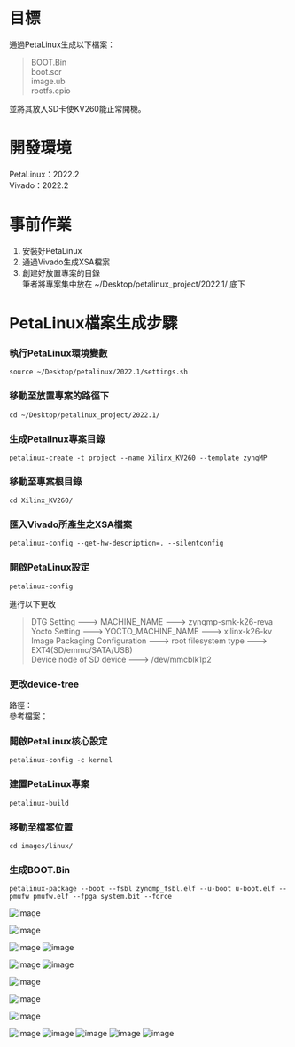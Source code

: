 # 目標
通過PetaLinux生成以下檔案：
>BOOT.Bin  
>boot.scr  
>image.ub  
>rootfs.cpio  

並將其放入SD卡使KV260能正常開機。  
# 開發環境
PetaLinux：2022.2  
Vivado：2022.2
# 事前作業
1. 安裝好PetaLinux  
2. 通過Vivado生成XSA檔案  
3. 創建好放置專案的目錄  
   筆者將專案集中放在 ~/Desktop/petalinux_project/2022.1/ 底下
# PetaLinux檔案生成步驟
### 執行PetaLinux環境變數  
```
source ~/Desktop/petalinux/2022.1/settings.sh 
```
### 移動至放置專案的路徑下  
```
cd ~/Desktop/petalinux_project/2022.1/  
```
### 生成Petalinux專案目錄  
```
petalinux-create -t project --name Xilinx_KV260 --template zynqMP  
```
### 移動至專案根目錄
```
cd Xilinx_KV260/  
```
### 匯入Vivado所產生之XSA檔案  
```
petalinux-config --get-hw-description=. --silentconfig  
```
### 開啟PetaLinux設定  
```
petalinux-config  
```
進行以下更改  
>DTG Setting ---> MACHINE_NAME ---> zynqmp-smk-k26-reva  
>Yocto Setting ---> YOCTO_MACHINE_NAME ---> xilinx-k26-kv  
>Image Packaging Configuration ---> root filesystem type ---> EXT4(SD/emmc/SATA/USB)  
>Device node of SD device ---> /dev/mmcblk1p2  

### 更改device-tree  
路徑：  
參考檔案：  
### 開啟PetaLinux核心設定  
```
petalinux-config -c kernel  
```
### 建置PetaLinux專案  
```
petalinux-build  
```
### 移動至檔案位置  
```
cd images/linux/  
```
### 生成BOOT.Bin  
```
petalinux-package --boot --fsbl zynqmp_fsbl.elf --u-boot u-boot.elf --pmufw pmufw.elf --fpga system.bit --force  
```

![image](https://user-images.githubusercontent.com/122330661/211705993-41549394-efc3-481e-86e1-090003267f0e.png)

![image](https://user-images.githubusercontent.com/122330661/211705588-668abf71-114c-4645-9cad-fded1b57e9c3.png)

![image](https://user-images.githubusercontent.com/122330661/211705114-86069eaf-bb5d-4136-a4bd-ae58d3155c36.png)
![image](https://user-images.githubusercontent.com/122330661/211705173-d940037e-64b4-4d2d-8f85-6886c03f863e.png)

![image](https://user-images.githubusercontent.com/122330661/211704140-82fe98ce-242b-407e-8f12-9a636d11cf31.png)
![image](https://user-images.githubusercontent.com/122330661/211704172-f941a49b-3c64-45ac-9d74-149bc299d813.png)

![image](https://user-images.githubusercontent.com/122330661/211704083-6702ebca-8d76-4d03-b607-5254ce064983.png)

![image](https://user-images.githubusercontent.com/122330661/211704022-8d727a1f-e185-4a7d-a1a8-bb4fd05b926a.png)

![image](https://user-images.githubusercontent.com/122330661/211703966-15ea7b87-1fc9-4f51-81ea-e5da44db825d.png)

![image](https://user-images.githubusercontent.com/122330661/211703613-0445f718-15c3-4822-8cf0-5a27cef00d36.png)
![image](https://user-images.githubusercontent.com/122330661/211702606-8acd54b6-9dce-49b2-adc5-ebd3b381689f.png)
![image](https://user-images.githubusercontent.com/122330661/211702855-6d001c97-18eb-4009-ab98-2db684cd6dda.png)
![image](https://user-images.githubusercontent.com/122330661/211703026-b0293e0c-7753-4c80-a808-c41ce70873aa.png)
![image](https://user-images.githubusercontent.com/122330661/211703376-255e2841-168a-4188-867d-271dca42b367.png)
